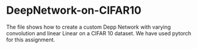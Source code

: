 # DeepNetwork-on-CIFAR10
The file shows how to create a custom Depp Network with varying convolution and linear Linear on a CIFAR 10 dataset.
We have used pytorch for this assignment.
